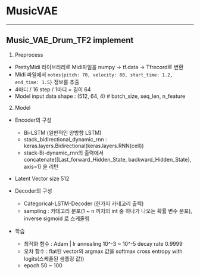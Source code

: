 # MusicVAE
***
## Music_VAE_Drum_TF2 implement
1. Preprocess
 - PrettyMidi 라이브러리로 Midi파일을 numpy -> tf.data -> Tfrecord로 변환  
 - Midi 파일에서 ``` notes{pitch: 70, velocity: 80, start_time: 1.2, end_time: 1.5} ``` 정보를 추출
 - 4마디 / 16 step / 1마디 = 길이 64
 - Model input data shape : (512, 64, 4) # batch_size, seq_len, n_feature

2. Model
 - Encoder의 구성
    - Bi-LSTM (일반적인 양방향 LSTM)
    - stack_bidirectional_dynamic_rnn : keras.layers.Bidirectional(keras.layers.RNN(cell))
    - stack-Bi-dynamic_rnn의 출력에서 concatenate([Last_forward_Hidden_State, backward_Hidden_State], axis=1) 을 리턴  

 - Latent Vector size 512

 - Decoder의 구성
    - Categorical-LSTM-Decoder (한가지 카테고리 출력)
    - sampling : 카테고리 분포(1 ~ n 까지의 int 중 하나가 나오는 확률 변수 분포), inverse sigmoid 로 스케줄링

 - 학습
    - 최적화 함수 : Adam | lr annealing 10^-3 ~ 10^-5 decay rate 0.9999
    - 오차 함수 : flat된 vector의 argmax 값을 softmax cross entropy with logits(스케줄된 샘플링 값))
    - epoch 50 ~ 100